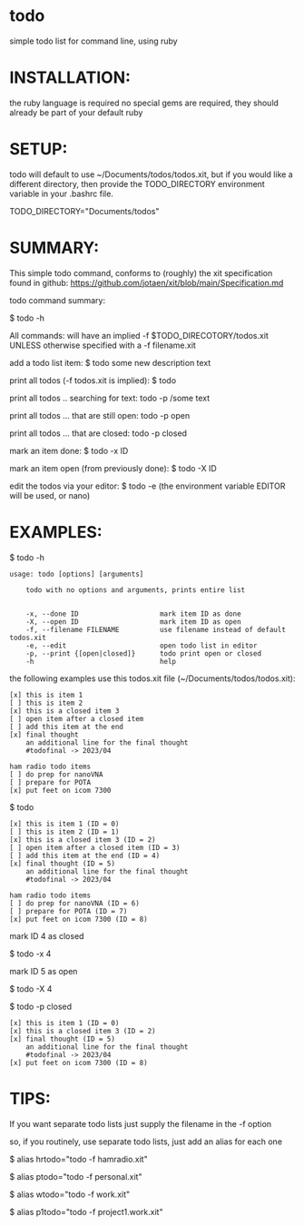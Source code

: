 # todo
simple todo list  for command line, using ruby

# INSTALLATION:

the ruby language is required
no special gems are required, they should already be part of your default ruby

# SETUP:

todo will default to use ~/Documents/todos/todos.xit, but if you would like
a different directory, then provide the TODO_DIRECTORY environment variable
in your .bashrc file.

TODO_DIRECTORY="Documents/todos"

# SUMMARY:

This simple todo command, conforms to (roughly) the xit specification
found in github: https://github.com/jotaen/xit/blob/main/Specification.md 
 
todo command summary:
 
$ todo -h

All commands: will have an implied -f $TODO_DIRECOTORY/todos.xit UNLESS 
              otherwise specified with a -f filename.xit

add a todo list item: $ todo some new description text

print all todos (-f todos.xit is implied): $ todo 

print all todos .. searching for text: todo -p /some text

print all todos ... that are still open: todo -p open

print all todos ... that are closed: todo -p closed

mark an item done: $ todo -x ID

mark an item open (from previously done): $ todo -X ID

edit the todos via your editor: $ todo -e
(the environment variable EDITOR will be used, or nano)

# EXAMPLES:

$ todo -h
```
usage: todo [options] [arguments]

    todo with no options and arguments, prints entire list


    -x, --done ID                    mark item ID as done
    -X, --open ID                    mark item ID as open
    -f, --filename FILENAME          use filename instead of default todos.xit
    -e, --edit                       open todo list in editor
    -p, --print {[open|closed]}      todo print open or closed
    -h                               help
```

the following examples use this todos.xit file (~/Documents/todos/todos.xit):

```
[x] this is item 1
[ ] this is item 2
[x] this is a closed item 3
[ ] open item after a closed item
[ ] add this item at the end
[x] final thought
    an additional line for the final thought
    #todofinal -> 2023/04

ham radio todo items
[ ] do prep for nanoVNA
[ ] prepare for POTA
[x] put feet on icom 7300
```

$ todo
```
[x] this is item 1 (ID = 0)
[ ] this is item 2 (ID = 1)
[x] this is a closed item 3 (ID = 2)
[ ] open item after a closed item (ID = 3)
[ ] add this item at the end (ID = 4)
[x] final thought (ID = 5)
    an additional line for the final thought
    #todofinal -> 2023/04

ham radio todo items
[ ] do prep for nanoVNA (ID = 6)
[ ] prepare for POTA (ID = 7)
[x] put feet on icom 7300 (ID = 8)
```

mark ID 4 as closed

$ todo -x 4

mark ID 5 as open

$ todo -X 4

$ todo -p closed
```
[x] this is item 1 (ID = 0)
[x] this is a closed item 3 (ID = 2)
[x] final thought (ID = 5)
    an additional line for the final thought
    #todofinal -> 2023/04
[x] put feet on icom 7300 (ID = 8)
```

# TIPS:

If you want separate todo lists just supply the filename in the -f option

so, if you routinely, use separate todo lists, just add an alias for each one

$ alias hrtodo="todo -f hamradio.xit"

$ alias ptodo="todo -f personal.xit"

$ alias wtodo="todo -f work.xit"

$ alias p1todo="todo -f project1.work.xit"

